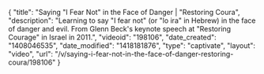 {
    "title": "Saying \"I Fear Not\" in the Face of Danger | \"Restoring Coura",
    "description": "Learning to say \"I fear not\" (or \"lo ira\" in Hebrew) in the face of danger and evil. From Glenn Beck's keynote speech at \"Restoring Courage\" in Israel in 2011.",
    "videoid": "198106",
    "date_created": "1408046535",
    "date_modified": "1418181876",
    "type": "captivate",
    "layout": "video",
    "url": "\/v\/saying-i-fear-not-in-the-face-of-danger-restoring-coura\/198106"
}